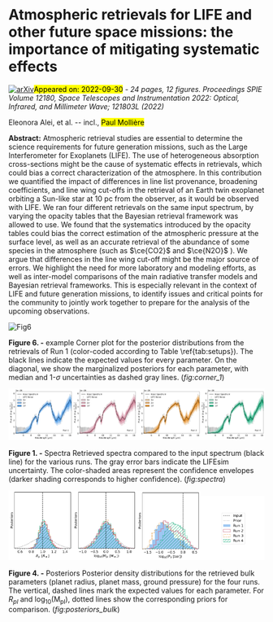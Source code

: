 <div class="macros" style="visibility:hidden;">
$\newcommand{\ensuremath}{}$
$\newcommand{\xspace}{}$
$\newcommand{\object}[1]{\texttt{#1}}$
$\newcommand{\farcs}{{.}''}$
$\newcommand{\farcm}{{.}'}$
$\newcommand{\arcsec}{''}$
$\newcommand{\arcmin}{'}$
$\newcommand{\ion}[2]{#1#2}$
$\newcommand{\textsc}[1]{\textrm{#1}}$
$\newcommand{\hl}[1]{\textrm{#1}}$
$\newcommand{\footnote}[1]{}$
$\newcommand$
$\newcommand{\baselinestretch}{1.0}$</div>

<div class="macros" style="visibility:hidden;">
$\newcommand{\ensuremath}{}$
$\newcommand{\xspace}{}$
$\newcommand{\object}[1]{\texttt{#1}}$
$\newcommand{\farcs}{{.}''}$
$\newcommand{\farcm}{{.}'}$
$\newcommand{\arcsec}{''}$
$\newcommand{\arcmin}{'}$
$\newcommand{\ion}[2]{#1#2}$
$\newcommand{\textsc}[1]{\textrm{#1}}$
$\newcommand{\hl}[1]{\textrm{#1}}$
$\newcommand{\footnote}[1]{}$
$\newcommand$
$\newcommand{\baselinestretch}{1.0}$</div>



<div id="title">

# Atmospheric retrievals for LIFE and other future space missions: the importance of mitigating systematic effects

</div>
<div id="comments">

[![arXiv](https://img.shields.io/badge/arXiv-2209.15403-b31b1b.svg)](https://arxiv.org/abs/2209.15403)<mark>Appeared on: 2022-09-30</mark> - _24 pages, 12 figures. Proceedings SPIE Volume 12180, Space Telescopes and Instrumentation 2022: Optical, Infrared, and Millimeter Wave; 121803L (2022)_

</div>
<div id="authors">

Eleonora Alei, et al. -- incl., <mark>Paul Mollière</mark>

</div>
<div id="abstract">

**Abstract:** Atmospheric retrieval studies are essential to determine the science requirements for future generation missions, such as the Large Interferometer for Exoplanets (LIFE). The use of heterogeneous absorption cross-sections might be the cause of systematic effects in retrievals, which could bias a correct characterization of the atmosphere.  In this contribution we quantified the impact of differences in line list provenance, broadening coefficients, and line wing cut-offs in the retrieval of an Earth twin exoplanet orbiting a Sun-like star at 10 pc from the observer, as it would be observed with LIFE. We ran four different retrievals on the same input spectrum, by varying the opacity tables that the Bayesian retrieval framework was allowed to use. We found that the systematics introduced by the opacity tables could bias the correct estimation of the atmospheric pressure at the surface level, as well as an accurate retrieval of the abundance of some species in the atmosphere (such as $\ce{CO2}$ and $\ce{N2O}$ ). We argue that differences in the line wing cut-off might be the major source of errors. We highlight the need for more laboratory and modeling efforts, as well as inter-model comparisons of the main radiative transfer models and Bayesian retrieval frameworks. This is especially relevant in the context of LIFE and future generation missions, to identify issues and critical points for the community to jointly work together to prepare for the analysis of the upcoming observations.

</div>

<div id="div_fig1">

<img src="tmp_2209.15403/./images/M1/plot_corner.png" alt="Fig6" width="100%"/>

**Figure 6. -** example Corner plot for the posterior distributions from the retrievals of Run 1 (color-coded according to Table \ref{tab:setups}). The black lines indicate the expected values for every parameter. On the diagonal, we show the marginalized posteriors for each parameter, with median and 1-$\sigma$ uncertainties as dashed gray lines.
 (*fig:corner_1*)

</div>
<div id="div_fig2">

<img src="tmp_2209.15403/./images/M1/plot_spectrum.png" alt="Fig1.1" width="25%"/><img src="tmp_2209.15403/./images/M2/plot_spectrum.png" alt="Fig1.2" width="25%"/><img src="tmp_2209.15403/./images/M3/plot_spectrum.png" alt="Fig1.3" width="25%"/><img src="tmp_2209.15403/./images/M4/plot_spectrum.png" alt="Fig1.4" width="25%"/>

**Figure 1. -** Spectra
Retrieved spectra compared to the input spectrum (black line) for the various runs. The gray error bars indicate the LIFEsim uncertainty. The color-shaded areas represent the confidence envelopes
(darker shading corresponds to higher confidence). (*fig:spectra*)

</div>
<div id="div_fig3">

<img src="tmp_2209.15403/./images/posteriors/R_pl_Posterior.png" alt="Fig4.1" width="25%"/><img src="tmp_2209.15403/./images/posteriors/M_pl_Posterior.png" alt="Fig4.2" width="25%"/><img src="tmp_2209.15403/./images/posteriors/P0_Posterior.png" alt="Fig4.3" width="25%"/><img src="tmp_2209.15403/./images/posteriors/R_pl_posteriors_legend.png" alt="Fig4.4" width="25%"/>

**Figure 4. -** Posteriors
 Posterior density distributions for the retrieved bulk parameters (planet radius, planet mass, ground pressure) for the four runs. The vertical, dashed lines mark the expected values for each parameter. For $R_{pl}$ and $\mathrm{log_{10}(M_{pl})}$, dotted lines show the corresponding priors for comparison. (*fig:posteriors_bulk*)

</div>